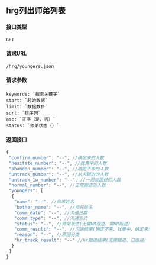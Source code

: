 ## hrg列出师弟列表
#### 接口类型
	GET
#### 请求URL
	/hrg/youngers.json
#### 请求参数
	keywords: `搜索关键字`
	start: `起始数据`
	limit: `数据数目`
	sort: `排序列`
	asc: `正序（是、否）`
	status: `师弟状态（）`
#### 返回接口
```js
{
 "comfirm_number": "--", //确定来的人数
 "hesitate_number": "--", //犹豫中的人数
 "abandon_number": "--", //确定不来的人数
 "untrack_number": "--", //从未跟进的人数
 "untrack_1w_number": "--", //一周未跟进的人数
 "normal_number": "--", //正常跟进的人数
 "youngers": [
  {
   "name": "--", //师弟姓名
   "bother_name": "--", //师兄姓名
   "comm_date": "--", //沟通日期
   "comm_type": "--", //沟通方式
   "status": "--", //师弟状态(无需HR跟进、需HR跟进）
   "comm_result": "--", //沟通结果(确定不来、犹豫中、确定来）
   "reason": "--", //原因分类
   "hr_track_result": "--" //hr跟进结果(无需跟进、已跟进）
  }
 ]
}
```